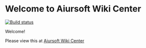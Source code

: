 # Welcome to Aiursoft Wiki Center

[![Build status](https://aiursoft.visualstudio.com/Nexus/_apis/build/status/Doc%20CI)](https://aiursoft.visualstudio.com/Nexus/_build/latest?definitionId=11)

Welcome!

Please view this at [Aiursoft Wiki Center](https://wiki.aiursoft.com)
